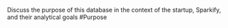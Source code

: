 Discuss the purpose of this database in the context of the startup, Sparkify, and their analytical goals
#Purpose
